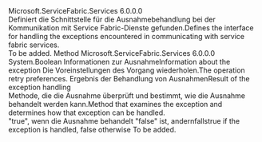 <Type Name="IExceptionHandler" FullName="Microsoft.ServiceFabric.Services.Communication.Client.IExceptionHandler">
  <TypeSignature Language="C#" Value="public interface IExceptionHandler" />
  <TypeSignature Language="ILAsm" Value=".class public interface auto ansi abstract IExceptionHandler" />
  <TypeSignature Language="DocId" Value="T:Microsoft.ServiceFabric.Services.Communication.Client.IExceptionHandler" />
  <TypeSignature Language="VB.NET" Value="Public Interface IExceptionHandler" />
  <TypeSignature Language="F#" Value="type IExceptionHandler = interface" />
  <AssemblyInfo>
    <AssemblyName>Microsoft.ServiceFabric.Services</AssemblyName>
    <AssemblyVersion>6.0.0.0</AssemblyVersion>
  </AssemblyInfo>
  <Interfaces />
  <Docs>
    <summary>
            <span data-ttu-id="1dd45-101">Definiert die Schnittstelle für die Ausnahmebehandlung bei der Kommunikation mit Service Fabric-Dienste gefunden.</span><span class="sxs-lookup"><span data-stu-id="1dd45-101">Defines the interface for handling the exceptions encountered in communicating with service fabric services.</span></span> 
            </summary>
    <remarks>To be added.</remarks>
  </Docs>
  <Members>
    <Member MemberName="TryHandleException">
      <MemberSignature Language="C#" Value="public bool TryHandleException (Microsoft.ServiceFabric.Services.Communication.Client.ExceptionInformation exceptionInformation, Microsoft.ServiceFabric.Services.Communication.Client.OperationRetrySettings retrySettings, out Microsoft.ServiceFabric.Services.Communication.Client.ExceptionHandlingResult result);" />
      <MemberSignature Language="ILAsm" Value=".method public hidebysig newslot virtual instance bool TryHandleException(class Microsoft.ServiceFabric.Services.Communication.Client.ExceptionInformation exceptionInformation, class Microsoft.ServiceFabric.Services.Communication.Client.OperationRetrySettings retrySettings, [out] class Microsoft.ServiceFabric.Services.Communication.Client.ExceptionHandlingResult&amp; result) cil managed" />
      <MemberSignature Language="DocId" Value="M:Microsoft.ServiceFabric.Services.Communication.Client.IExceptionHandler.TryHandleException(Microsoft.ServiceFabric.Services.Communication.Client.ExceptionInformation,Microsoft.ServiceFabric.Services.Communication.Client.OperationRetrySettings,Microsoft.ServiceFabric.Services.Communication.Client.ExceptionHandlingResult@)" />
      <MemberSignature Language="F#" Value="abstract member TryHandleException : Microsoft.ServiceFabric.Services.Communication.Client.ExceptionInformation * Microsoft.ServiceFabric.Services.Communication.Client.OperationRetrySettings *  -&gt; bool" Usage="iExceptionHandler.TryHandleException (exceptionInformation, retrySettings, result)" />
      <MemberType>Method</MemberType>
      <AssemblyInfo>
        <AssemblyName>Microsoft.ServiceFabric.Services</AssemblyName>
        <AssemblyVersion>6.0.0.0</AssemblyVersion>
      </AssemblyInfo>
      <ReturnValue>
        <ReturnType>System.Boolean</ReturnType>
      </ReturnValue>
      <Parameters>
        <Parameter Name="exceptionInformation" Type="Microsoft.ServiceFabric.Services.Communication.Client.ExceptionInformation" />
        <Parameter Name="retrySettings" Type="Microsoft.ServiceFabric.Services.Communication.Client.OperationRetrySettings" />
        <Parameter Name="result" Type="Microsoft.ServiceFabric.Services.Communication.Client.ExceptionHandlingResult&amp;" RefType="out" />
      </Parameters>
      <Docs>
        <param name="exceptionInformation"><span data-ttu-id="1dd45-102">Informationen zur Ausnahme</span><span class="sxs-lookup"><span data-stu-id="1dd45-102">Information about the exception</span></span></param>
        <param name="retrySettings"><span data-ttu-id="1dd45-103">Die Voreinstellungen des Vorgang wiederholen.</span><span class="sxs-lookup"><span data-stu-id="1dd45-103">The operation retry preferences.</span></span></param>
        <param name="result"><span data-ttu-id="1dd45-104">Ergebnis der Behandlung von Ausnahmen</span><span class="sxs-lookup"><span data-stu-id="1dd45-104">Result of the exception handling</span></span></param>
        <summary>
            <span data-ttu-id="1dd45-105">Methode, die die Ausnahme überprüft und bestimmt, wie die Ausnahme behandelt werden kann.</span><span class="sxs-lookup"><span data-stu-id="1dd45-105">Method that examines the exception and determines how that exception can be handled.</span></span> 
            </summary>
        <returns><span data-ttu-id="1dd45-106">"true", wenn die Ausnahme behandelt "false" ist, andernfalls</span><span class="sxs-lookup"><span data-stu-id="1dd45-106">true if the exception is handled, false otherwise</span></span></returns>
        <remarks>To be added.</remarks>
      </Docs>
    </Member>
  </Members>
</Type>